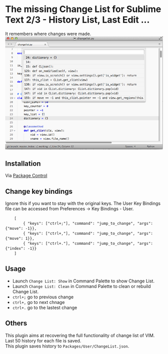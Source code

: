 The missing Change List for Sublime Text 2/3 - History List, Last Edit ...
====================
It remembers where changes were made.
<img src="https://github.com/randy3k/ChangeList/raw/master/changelist.png">

Installation
------------
Via [Package Control](http://wbond.net/sublime_packages/package_control)

Change key bindings
------------
Ignore this if you want to stay with the original keys. The User Key Bindings file can be accessed from Preferences -> Key Bindings - User.

        [
            { "keys": ["ctrl+;"], "command": "jump_to_change", "args": {"move": -1}},
            { "keys": ["ctrl+,"], "command": "jump_to_change", "args": {"move": 1}},
            { "keys": ["ctrl+."], "command": "jump_to_change", "args": {"index": -1}}
        ]

Usage
------------

* Launch ``Change List: Show`` in Command Palette to show Change List.
* Launch ``Change List: Clean`` in Command Palette to clean or rebuild Change List.
* ``ctrl+;``  go to previous change
* ``ctrl+,``  go to next chnage
* ``ctrl+.``  go to the lastest change

Others
-----------
This plugin aims at recovering the full functionality of change list of VIM.<BR>
Last 50 history for each file is saved.<BR>
This plugin saves history to ``Packages/User/ChangeList.json``.<BR>

